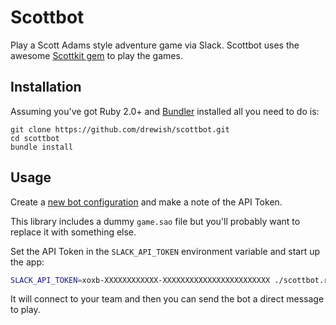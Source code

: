 # Scottbot

Play a Scott Adams style adventure game via Slack. Scottbot uses the awesome [Scottkit gem](https://github.com/MikeTaylor/scottkit) to play the games.

## Installation

Assuming you've got Ruby 2.0+ and [Bundler](http://bundler.io/) installed all you need to do is:

```
git clone https://github.com/drewish/scottbot.git
cd scottbot
bundle install
```

## Usage

Create a [new bot configuration](https://my.slack.com/services/new/bot) and make a note of the API Token.

This library includes a dummy `game.sao` file but you'll probably want to replace it with something else.

Set the API Token in the `SLACK_API_TOKEN` environment variable and start up the app:

```bash
SLACK_API_TOKEN=xoxb-XXXXXXXXXXXX-XXXXXXXXXXXXXXXXXXXXXXXX ./scottbot.rb
```

It will connect to your team and then you can send the bot a direct message to play.
